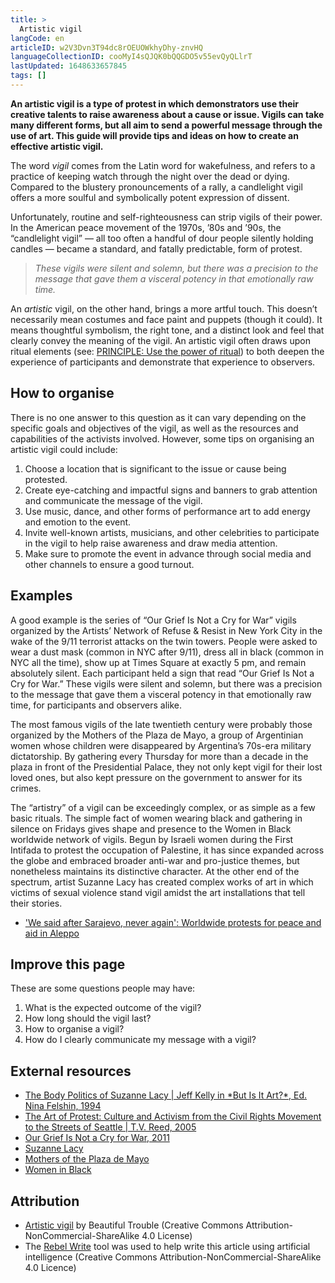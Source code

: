```yaml
---
title: >
  Artistic vigil
langCode: en
articleID: w2V3Dvn3T94dc8rOEUOWkhyDhy-znvHQ
languageCollectionID: cooMyI4sQJQK0bQQGDO5v55evQyQLlrT
lastUpdated: 1648633657845
tags: []
---
```


**An artistic vigil is a type of protest in which demonstrators use their creative talents to raise awareness about a cause or issue. Vigils can take many different forms, but all aim to send a powerful message through the use of art. This guide will provide tips and ideas on how to create an effective artistic vigil.**

The word _vigil_ comes from the Latin word for wakefulness, and refers to a practice of keeping watch through the night over the dead or dying. Compared to the blustery pronouncements of a rally, a candlelight vigil offers a more soulful and symbolically potent expression of dissent.

Unfortunately, routine and self-righteousness can strip vigils of their power. In the American peace movement of the 1970s, ’80s and ’90s, the “candlelight vigil” — all too often a handful of dour people silently holding candles — became a standard, and fatally predictable, form of protest.

> _These vigils were silent and solemn, but there was a precision to the message that gave them a visceral potency in that emotionally raw time._

An _artistic_ vigil, on the other hand, brings a more artful touch. This doesn’t necessarily mean costumes and face paint and puppets (though it could). It means thoughtful symbolism, the right tone, and a distinct look and feel that clearly convey the meaning of the vigil. An artistic vigil often draws upon ritual elements (see: [PRINCIPLE: Use the power of ritual](https://beautifultrouble.org/tool/use-the-power-of-ritual)) to both deepen the experience of participants and demonstrate that experience to observers.

## **How to organise**

There is no one answer to this question as it can vary depending on the specific goals and objectives of the vigil, as well as the resources and capabilities of the activists involved. However, some tips on organising an artistic vigil could include:

1.  Choose a location that is significant to the issue or cause being protested.
2.  Create eye-catching and impactful signs and banners to grab attention and communicate the message of the vigil.
3.  Use music, dance, and other forms of performance art to add energy and emotion to the event.
4.  Invite well-known artists, musicians, and other celebrities to participate in the vigil to help raise awareness and draw media attention.
5.  Make sure to promote the event in advance through social media and other channels to ensure a good turnout.

## Examples

A good example is the series of “Our Grief Is Not a Cry for War” vigils organized by the Artists’ Network of Refuse & Resist in New York City in the wake of the 9/11 terrorist attacks on the twin towers. People were asked to wear a dust mask (common in NYC after 9/11), dress all in black (common in NYC all the time), show up at Times Square at exactly 5 pm, and remain absolutely silent. Each participant held a sign that read “Our Grief Is Not a Cry for War.” These vigils were silent and solemn, but there was a precision to the message that gave them a visceral potency in that emotionally raw time, for participants and observers alike.

The most famous vigils of the late twentieth century were probably those organized by the Mothers of the Plaza de Mayo, a group of Argentinian women whose children were disappeared by Argentina’s 70s-era military dictatorship. By gathering every Thursday for more than a decade in the plaza in front of the Presidential Palace, they not only kept vigil for their lost loved ones, but also kept pressure on the government to answer for its crimes.

The “artistry” of a vigil can be exceedingly complex, or as simple as a few basic rituals. The simple fact of women wearing black and gathering in silence on Fridays gives shape and presence to the Women in Black worldwide network of vigils. Begun by Israeli women during the First Intifada to protest the occupation of Palestine, it has since expanded across the globe and embraced broader anti-war and pro-justice themes, but nonetheless maintains its distinctive character. At the other end of the spectrum, artist Suzanne Lacy has created complex works of art in which victims of sexual violence stand vigil amidst the art installations that tell their stories.

-   ['We said after Sarajevo, never again': Worldwide protests for peace and aid in Aleppo](https://www.sbs.com.au/news/article/we-said-after-sarajevo-never-again-worldwide-protests-for-peace-and-aid-in-aleppo/9lthguklq)

## Improve this page

These are some questions people may have:

1.  What is the expected outcome of the vigil?
2.  How long should the vigil last?
3.  How to organise a vigil?
4.  How do I clearly communicate my message with a vigil?

## External resources

-   [The Body Politics of Suzanne Lacy | Jeff Kelly in \*But Is It Art?\*, Ed. Nina Felshin, 1994](https://books.google.com/books?id=CSXrAAAAMAAJ&sitesec=reviews)
-   [The Art of Protest: Culture and Activism from the Civil Rights Movement to the Streets of Seattle | T.V. Reed, 2005](https://www.upress.umn.edu/book-division/books/the-art-of-protest)
-   [Our Grief Is Not a Cry for War, 2011](http://www.dreadscott.net/works/our-grief-is-not-a-cry-for-war/)
-   [Suzanne Lacy](http://www.suzannelacy.com/z5y586vebs1pis7o7yg0ginbfqp98g)
-   [Mothers of the Plaza de Mayo](https://www.nonviolent-conflict.org/the-mothers-of-the-disappeared-challenging-the-junta-in-argentina-1977-1983/)
-   [Women in Black](http://womeninblack.org/)

## Attribution

-   [Artistic vigil](https://beautifultrouble.org/toolbox/tool/artistic-vigil/) by Beautiful Trouble (Creative Commons Attribution-NonCommercial-ShareAlike 4.0 License)
-   The [Rebel Write](https://write.rebel.tools/) tool was used to help write this article using artificial intelligence (Creative Commons Attribution-NonCommercial-ShareAlike 4.0 Licence)